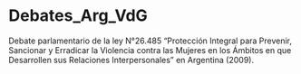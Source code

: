 # Debates_Arg_VdG
Debate parlamentario de la ley N°26.485 “Protección Integral para Prevenir, Sancionar y Erradicar la Violencia contra las Mujeres en los Ámbitos en que Desarrollen sus Relaciones Interpersonales” en Argentina (2009).
